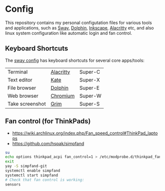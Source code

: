 # Config

This repository contains my personal configutation files for various tools and applications, such as [Sway](https://swaywm.org/), [Dolphin](https://github.com/KDE/dolphin), [Inkscape](https://inkscape.org/), [Alacritty](https://github.com/jwilm/alacritty) etc, and also linux system configuration like automatic login and fan control.

## Keyboard Shortcuts

The [sway config](home/.config/sway/config) has keyboard shortcuts for several core apps/tools:

| | | |
| - | - | - |
| Terminal | [Alacritty](https://github.com/alacritty/alacritty) | Super-C |
| Text editor | [Kate](https://kate-editor.org/) | Super-X |
| File browser | [Dolphin](https://kde.org/applications/system/org.kde.dolphin) | Super-E |
| Web browser | [Chromium](https://www.archlinux.org/packages/extra/x86_64/chromium/) | Super-W |
| Take screenshot | [Grim](https://github.com/emersion/grim) | Super-S |

## Fan control (for ThinkPads)
- https://wiki.archlinux.org/index.php/Fan_speed_control#ThinkPad_laptops
- https://github.com/hspak/simpfand
```bash
su
echo options thinkpad_acpi fan_control=1 > /etc/modprobe.d/thinkpad_fan.conf
exit
yay -S simpfand-git
systemctl enable simpfand
systemctl start simpfand
# Check that fan control is working:
sensors
```
